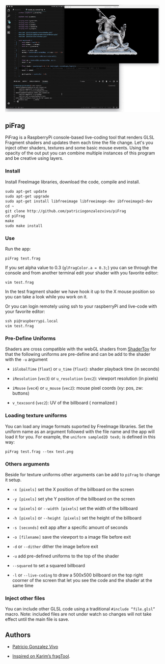 ![00](images/00.gif)

## piFrag

PiFrag is a RaspberryPi console-based live-coding tool that renders GLSL Fragment shaders and updates them each time the file change. Let's you inject other shaders, textures and some basic mouse events. Using the opacity of the out put you can combine multiple instances of this program and be creative using layers.

### Install

Install FreeImage libraries, download the code, compile and install.

```
sudo apt-get update
sudo apt-get upgrade
sudo apt-get install libfreeimage libfreeimage-dev ibfreeimage3-dev
cd ~ 
git clone http://github.com/patriciogonzalezvivo/piFrag
cd piFrag
make
sudo make install
```

### Use

Run the app:

```
piFrag test.frag
```

If you set alpha value to 0.3 (```glFragColor.a = 0.3;```) you can se through the console and from another terminal edit your shader with you favorite editor:

```
vim test.frag
```

In the test fragment shader we have hook it up to the X mouse position so you can take a look while you work on it.

Or you can login remotely using ssh to your raspberryPi and live-code with your favorite editor:

```
ssh pi@raspberrypi.local
vim test.frag
```

### Pre-Define Uniforms

Shaders are cross compatible with the webGL shaders from [ShaderToy](http://www.shadertoy.com) for that the following uniforms are pre-define and can be add to the shader with the ```-u``` argument

* ```iGlobalTime``` (```float```) or ```u_time``` (```float```): shader playback time (in seconds)

* ```iResolution``` (```vec3```) or ```u_resolution``` (```vec2```): viewport resolution (in pixels)

* ```iMouse``` (```vec4```) or ```u_mouse``` (```vec2```): mouse pixel coords (xy: pos, zw: buttons)

* ```v_texcoord``` (```vec2```): UV of the billboard ( normalized )

### Loading texture uniforms

You can load any image formats suported by FreeImage libraries. Set the uniform name as an argument followed with the file name and the app will load it for you. For example, the ```uniform sampled2D tex0;``` is defined in this way:

```
piFrag test.frag --tex test.png
```

### Others arguments

Beside for texture uniforms other arguments can be add to ```piFrag``` to change it setup.

* ```-x [pixels]``` set the X position of the billboard on the screen

* ```-y [pixels]``` set yhe Y position of the billboard on the screen

* ```-w [pixels]``` or ```--width [pixels]```  set the width of the billboard

* ```-h [pixels]``` or ```--height [pixels]``` set the height of the billboard

* ```-s [seconds]``` exit app after a specific amount of seconds

* ```-o [filename]``` save the viewport to a image file before exit

* ```-d``` or ```--dither``` dither the image before exit

* ```-u``` add pre-defined uniforms to the top of the shader

* ```--squared``` to set a squared billboard

* ```-l``` or ```--live-coding``` to draw a 500x500 billboard on the top right coorner of the screen that let you see the code and the shader at the same time

### Inject other files

You can include other GLSL code using a traditional ```#include “file.glsl”``` macro. Note: included files are not under watch so changes will not take effect until the main file is save.

## Authors

* [Patricio Gonzalez Vivo](http://patriciogonzalezvivo.com/)

* [Inspired on Karim’s fragTool](https://github.com/karimnaaji/fragtool). 


